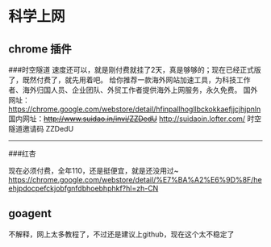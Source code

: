 # 科学上网


## chrome 插件
###时空隧道
速度还可以，就是刚付费就挂了2天，真是够够的；现在已经正式版了，既然付费了，就先用着吧。
给你推荐一款海外网站加速工具，为科技工作者、海外归国人员、企业团队、外贸工作者提供海外上网服务，永久免费。
国外网址：https://chrome.google.com/webstore/detail/hfinpallhogllbckokkaefjjcjhjpnln
国内网址：~~http://www.suidao.in/invi/ZZDedU~~ http://suidaoin.lofter.com/
时空隧道邀请码 ZZDedU

-----------


###红杏

现在必须付费，全年110，还是挺便宜，就是还没用过~
https://chrome.google.com/webstore/detail/%E7%BA%A2%E6%9D%8F/heehjpdocpefckjobfgnfdbhoebhphkf?hl=zh-CN

## goagent

不解释，网上太多教程了，不过还是建议上github，现在这个太不稳定了
